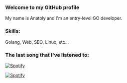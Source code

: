### Welcome to my GitHub profile
My name is Anatoly and I'm an entry-level GO developer.

### Skills: 
Golang, Web, SEO, Linux, etc...

### The last song that I've listened to:

[![Spotify](http://92.119.90.17)](https://open.spotify.com/user/y34r75db5o7eksagdl8lsaamw)

[![Spotify](https://spotify-status.vercel.app/api/run-spotify-status)](https://open.spotify.com/user/y34r75db5o7eksagdl8lsaamw)


